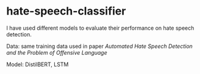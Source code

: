 # hate-speech-classifier

I have used different models to evaluate their performance on hate speech detection.

Data: same training data used in paper *Automated Hate Speech Detection and the Problem of Offensive Language*

Model: DistilBERT, LSTM